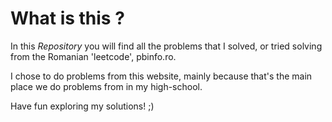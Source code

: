 # What is this ?
In this *Repository* you will find all the problems that I solved, or tried solving from the Romanian 'leetcode', pbinfo.ro.

I chose to do problems from this website, mainly because that's the main place we do problems from in my high-school.

Have fun exploring my solutions! ;)